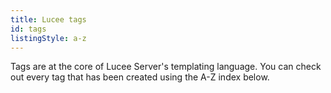 ```yaml
---
title: Lucee tags
id: tags
listingStyle: a-z
---
```


Tags are at the core of Lucee Server's templating language. You can check out every tag that has been created using the A-Z index below.